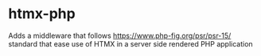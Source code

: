 # htmx-php
Adds a middleware that follows https://www.php-fig.org/psr/psr-15/ standard that ease use of HTMX in a server side rendered PHP application
